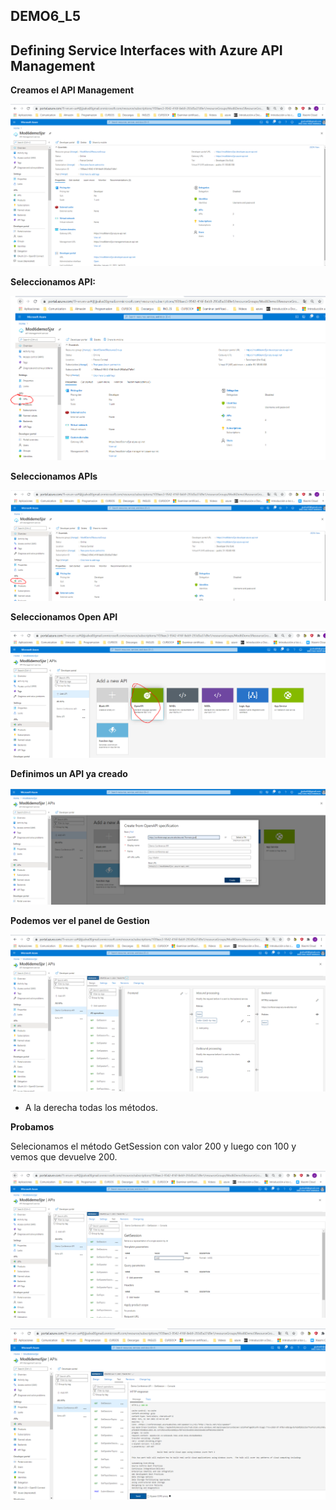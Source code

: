 ## DEMO6_L5

## Defining Service Interfaces with Azure API Management



**Creamos el API Management**

![image-20210112003316857](img/creacion1.PNG)



**Seleccionamos API:**

![image-20210112003444930](img/seleccionarApi.PNG)



**Seleccionamos APIs**

![Api1](img/Api1.PNG)



**Seleccionamos Open API**

![Api2](img/Api2.PNG)



**Definimos un API ya creado**

![OpenApi](img/OpenApi.PNG)



**Podemos ver el panel de Gestion**

![Api_creado](img/Api_creado.PNG)

- A la derecha todas los métodos.



**Probamos**

Selecionamos el método GetSession con valor 200 y luego con 100 y vemos que devuelve 200.

![getSession1](img/getSession1.PNG)



![getSession11](img/getSession11.PNG)
